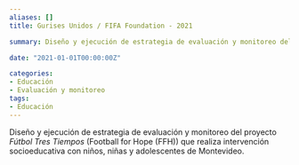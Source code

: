 ```yaml
---
aliases: []
title: Gurises Unidos / FIFA Foundation - 2021

summary: Diseño y ejecución de estrategia de evaluación y monitoreo del proyecto _Fútbol Tres Tiempos_ (Football for Hope (FFH)) que realiza intervención socioeducativa con niños, niñas y adolescentes de Montevideo. 

date: "2021-01-01T00:00:00Z"

categories:
- Educación
- Evaluación y monitoreo
tags:
- Educación
---
```


Diseño y ejecución de estrategia de evaluación y monitoreo del proyecto _Fútbol Tres Tiempos_ (Football for Hope (FFH)) que realiza intervención socioeducativa con niños, niñas y adolescentes de Montevideo. 
